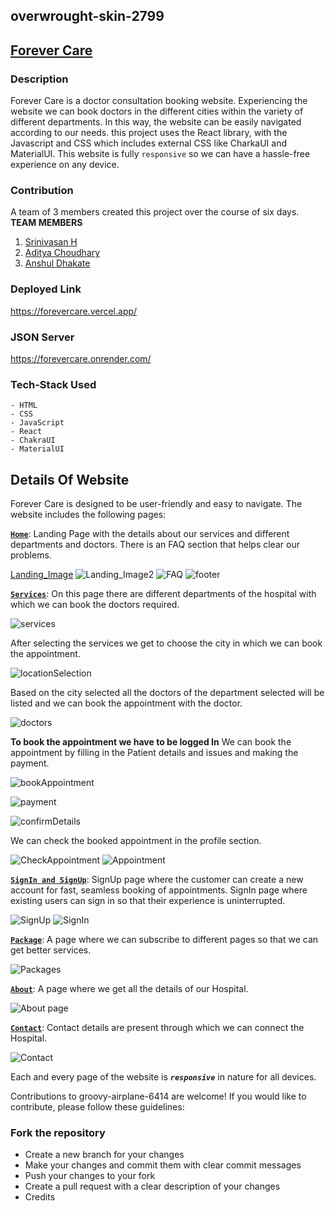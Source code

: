 ## overwrought-skin-2799

## [Forever Care](https://forevercare.vercel.app/)

### Description

Forever Care is a doctor consultation booking website. Experiencing the website we can book doctors in the different cities within the variety of different departments.
In this way, the website can be easily navigated according to our needs. this project uses the React library, with the Javascript and CSS which includes external CSS like CharkaUI and MaterialUI. This website is fully `responsive` so we can have a hassle-free experience on any device.

### Contribution

A team of 3 members created this project over  the course of six days.
**TEAM MEMBERS**

1. [Srinivasan H](https://github.com/Srinivas831)
2. [Aditya Choudhary](https://github.com/Aditya-Choudhary0)
3. [Anshul Dhakate](https://github.com/Anshuldhakate)

### Deployed Link
https://forevercare.vercel.app/

### JSON Server
https://forevercare.onrender.com/

### Tech-Stack Used
```
- HTML
- CSS
- JavaScript
- React
- ChakraUI
- MaterialUI
```

## Details Of Website

Forever Care is designed to be user-friendly and easy to navigate. The website includes the following pages:

[**`Home`**](/forever_care/src/Pages/Home.jsx): Landing Page with the details about our services and different departments and doctors. There is an FAQ section that helps clear our problems.

[Landing_Image](https://github.com/Srinivas831/overwrought-skin-2799/assets/113030961/ab96307e-63be-4799-8c80-555c0368922f)
![Landing_Image2](https://github.com/Srinivas831/overwrought-skin-2799/assets/113030961/13b6386a-8387-4cfa-8f80-641c4b4e3db6)
![FAQ](https://github.com/Srinivas831/overwrought-skin-2799/assets/113030961/6ba3182e-fc6c-468c-8262-fe79fd230d2e)
![footer](https://github.com/Srinivas831/overwrought-skin-2799/assets/113030961/08588b57-59bd-46da-b4ff-bea3a11791ea)

[**`Services`**](/forever_care/src/serviceComponents/Services.jsx): On this page there are different departments of the hospital with which we can book the doctors required.

![services](https://github.com/Srinivas831/overwrought-skin-2799/assets/113030961/d90a21e3-e6de-4829-92ac-5971011a1da4)

After selecting the services we get to choose the city in which we can book the appointment.

![locationSelection](https://github.com/Srinivas831/overwrought-skin-2799/assets/113030961/48c07def-238f-4dac-830b-eb7eb7a90552)

Based on the city selected all the doctors of the department selected will be listed and we can book the appointment with the doctor.

![doctors](https://github.com/Srinivas831/overwrought-skin-2799/assets/113030961/fc800672-7baf-407e-96f0-8006ade5a615)

**To book the appointment we have to be logged In** We can book the appointment by filling in the Patient details and issues and making the payment.

![bookAppointment](https://github.com/Srinivas831/overwrought-skin-2799/assets/113030961/d3f93e6a-4417-464c-af6e-5cf3a32a0bcb)

![payment](https://github.com/Srinivas831/overwrought-skin-2799/assets/113030961/bf47b781-f39a-4aca-ae4a-7f4e7004b3dc)

![confirmDetails](https://github.com/Srinivas831/overwrought-skin-2799/assets/113030961/99bedf81-14b3-4044-a836-760a608c9b1d)

We can check the booked appointment in the profile section.

![CheckAppointment](https://github.com/Srinivas831/overwrought-skin-2799/assets/113030961/dc6be089-31c4-4ad2-aba8-40842c12f0f9)
![Appointment](https://github.com/Srinivas831/overwrought-skin-2799/assets/113030961/24fc91b8-5a1d-441d-b2a3-2deee5dba579)

[**`SignIn and SignUp`**](/forever_care/src/LoginComponent/): SignUp page where the customer can create a new account for fast, seamless booking of appointments. SignIn page where existing users can sign in so that their experience is uninterrupted.

![SignUp](https://github.com/Srinivas831/overwrought-skin-2799/assets/113030961/e9f304b2-1574-4421-9fae-c4e7bd6ff14d)
![SignIn](https://github.com/Srinivas831/overwrought-skin-2799/assets/113030961/9d937685-7722-4435-a88c-563b56e6904d)

[**`Package`**](/forever_care/src/Pages/Packages.jsx): A page where we can subscribe to different pages so that we can get better services. 

![Packages](https://github.com/Srinivas831/overwrought-skin-2799/assets/113030961/2e3053fa-259e-4c94-85d9-eb565bbdd576)

[**`About`**](/forever_care/src/Pages/About.jsx): A page where we get all the details of our Hospital.

![About page](https://github.com/Srinivas831/overwrought-skin-2799/assets/113030961/666cbb68-7b96-4d07-bac1-e91a957dc75e)

[**`Contact`**](/forever_care/src/Pages/Contact.jsx): Contact details are present through which we can connect the Hospital.

![Contact](https://github.com/Srinivas831/overwrought-skin-2799/assets/113030961/370b9f6f-5ecf-4365-becf-a3ae343f0bb4)


Each and every page of the website  is ***`responsive`*** in nature for all devices.


Contributions to groovy-airplane-6414 are welcome! If you would like to contribute, please follow these guidelines:

### Fork the repository
+ Create a new branch for your changes
+ Make your changes and commit them with clear commit messages
+ Push your changes to your fork
+ Create a pull request with a clear description of your changes
+ Credits

